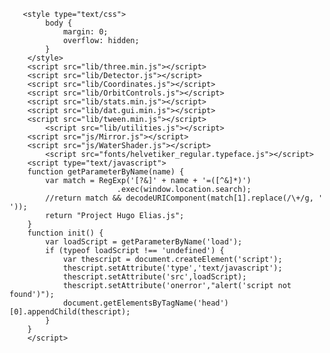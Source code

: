        <style type="text/css">
            body {
                margin: 0;
                overflow: hidden;
            }
        </style>
		<script src="lib/three.min.js"></script>
		<script src="lib/Detector.js"></script>
		<script src="lib/Coordinates.js"></script>
		<script src="lib/OrbitControls.js"></script>
		<script src="lib/stats.min.js"></script>
		<script src="lib/dat.gui.min.js"></script>
		<script src="lib/tween.min.js"></script>
        	<script src="lib/utilities.js"></script>
		<script src="js/Mirror.js"></script>
		<script src="js/WaterShader.js"></script>
        	<script src="fonts/helvetiker_regular.typeface.js"></script>
		<script type="text/javascript">
		function getParameterByName(name) {
			var match = RegExp('[?&]' + name + '=([^&]*)')
							.exec(window.location.search);
			//return match && decodeURIComponent(match[1].replace(/\+/g, ' '));
			return "Project Hugo Elias.js";
        }
        function init() {
		    var loadScript = getParameterByName('load');
		    if (typeof loadScript !== 'undefined') {
			    var thescript = document.createElement('script');
			    thescript.setAttribute('type','text/javascript');
			    thescript.setAttribute('src',loadScript);
                thescript.setAttribute('onerror',"alert('script not found')");
			    document.getElementsByTagName('head')[0].appendChild(thescript);
		    }
        }
		</script>
